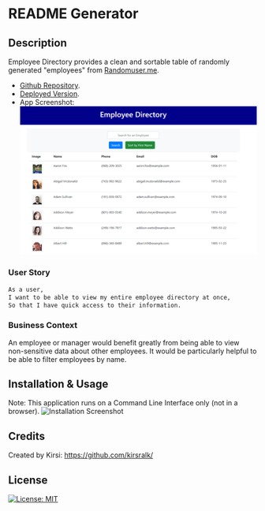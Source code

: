 # README Generator

## Description 

Employee Directory provides a clean and sortable table of randomly generated "employees" from [Randomuser.me](https://randomuser.me/).

* [Github Repository](https://github.com/kirsralk/Employee-Directory).  
* [Deployed Version](https://kirsralk.github.io/Employee-Directory).  
* App Screenshot:
![App Screenshot](screenshot.png)

### User Story

```
As a user, 
I want to be able to view my entire employee directory at once,
So that I have quick access to their information.

```

### Business Context

An employee or manager would benefit greatly from being able to view non-sensitive data about other employees. It would be particularly helpful to be able to filter employees by name.


## Installation & Usage

Note: This application runs on a Command Line Interface only (not in a browser).
![Installation Screenshot](./assets/install-screenshot.png)


## Credits

Created by Kirsi: https://github.com/kirsralk/


## License

[![License: MIT](https://img.shields.io/badge/License-MIT-yellow.svg)](https://opensource.org/licenses/MIT)

